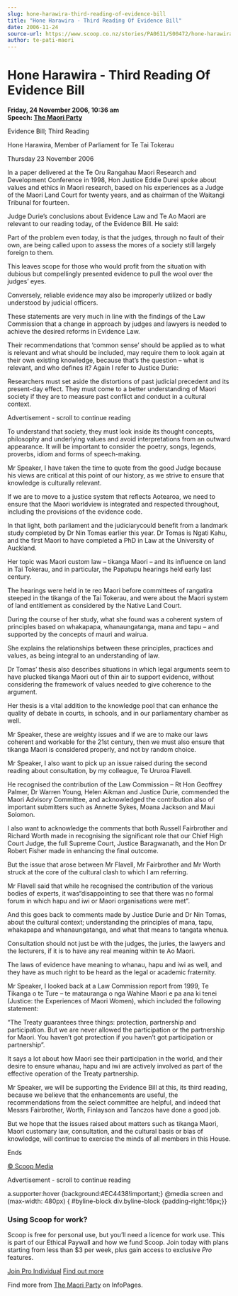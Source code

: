 ```yaml
---
slug: hone-harawira-third-reading-of-evidence-bill
title: "Hone Harawira - Third Reading Of Evidence Bill"
date: 2006-11-24
source-url: https://www.scoop.co.nz/stories/PA0611/S00472/hone-harawira-third-reading-of-evidence-bill.htm
author: te-pati-maori
---
```

Hone Harawira - Third Reading Of Evidence Bill
==============================================

**Friday, 24 November 2006, 10:36 am**  
**Speech: [The Maori Party](https://info.scoop.co.nz/The_Maori_Party)**

Evidence Bill; Third Reading

Hone Harawira, Member of Parliament for Te Tai Tokerau

Thursday 23 November 2006

In a paper delivered at the Te Oru Rangahau Maori Research and Development Conference in 1998, Hon Justice Eddie Durei spoke about values and ethics in Maori research, based on his experiences as a Judge of the Maori Land Court for twenty years, and as chairman of the Waitangi Tribunal for fourteen.

Judge Durie’s conclusions about Evidence Law and Te Ao Maori are relevant to our reading today, of the Evidence Bill. He said:

Part of the problem even today, is that the judges, through no fault of their own, are being called upon to assess the mores of a society still largely foreign to them.

This leaves scope for those who would profit from the situation with dubious but compellingly presented evidence to pull the wool over the judges’ eyes.

Conversely, reliable evidence may also be improperly utilized or badly understood by judicial officers.

These statements are very much in line with the findings of the Law Commission that a change in approach by judges and lawyers is needed to achieve the desired reforms in Evidence Law.

Their recommendations that ‘common sense’ should be applied as to what is relevant and what should be included, may require them to look again at their own existing knowledge, because that’s the question – what is relevant, and who defines it? Again I refer to Justice Durie:

Researchers must set aside the distortions of past judicial precedent and its present-day effect. They must come to a better understanding of Maori society if they are to measure past conflict and conduct in a cultural context.

Advertisement - scroll to continue reading





To understand that society, they must look inside its thought concepts, philosophy and underlying values and avoid interpretations from an outward appearance. It will be important to consider the poetry, songs, legends, proverbs, idiom and forms of speech-making.

Mr Speaker, I have taken the time to quote from the good Judge because his views are critical at this point of our history, as we strive to ensure that knowledge is culturally relevant.

If we are to move to a justice system that reflects Aotearoa, we need to ensure that the Maori worldview is integrated and respected throughout, including the provisions of the evidence code.

In that light, both parliament and the judiciarycould benefit from a landmark study completed by Dr Nin Tomas earlier this year. Dr Tomas is Ngati Kahu, and the first Maori to have completed a PhD in Law at the University of Auckland.

Her topic was Maori custom law – tikanga Maori – and its influence on land in Tai Tokerau, and in particular, the Papatupu hearings held early last century.

The hearings were held in te reo Maori before committees of rangatira steeped in the tikanga of the Tai Tokerau, and were about the Maori system of land entitlement as considered by the Native Land Court.

During the course of her study, what she found was a coherent system of principles based on whakapapa, whanaungatanga, mana and tapu – and supported by the concepts of mauri and wairua.

She explains the relationships between these principles, practices and values, as being integral to an understanding of law.

Dr Tomas’ thesis also describes situations in which legal arguments seem to have plucked tikanga Maori out of thin air to support evidence, without considering the framework of values needed to give coherence to the argument.

Her thesis is a vital addition to the knowledge pool that can enhance the quality of debate in courts, in schools, and in our parliamentary chamber as well.

Mr Speaker, these are weighty issues and if we are to make our laws coherent and workable for the 21st century, then we must also ensure that tikanga Maori is considered properly, and not by random choice.

Mr Speaker, I also want to pick up an issue raised during the second reading about consultation, by my colleague, Te Ururoa Flavell.

He recognised the contribution of the Law Commission – Rt Hon Geoffrey Palmer, Dr Warren Young, Helen Aikman and Justice Durie, commended the Maori Advisory Committee, and acknowledged the contribution also of important submitters such as Annette Sykes, Moana Jackson and Maui Solomon.

I also want to acknowledge the comments that both Russell Fairbrother and Richard Worth made in recognising the significant role that our Chief High Court Judge, the full Supreme Court, Justice Baragwanath, and the Hon Dr Robert Fisher made in enhancing the final outcome.

But the issue that arose between Mr Flavell, Mr Fairbrother and Mr Worth struck at the core of the cultural clash to which I am referring.

Mr Flavell said that while he recognised the contribution of the various bodies of experts, it was“disappointing to see that there was no formal forum in which hapu and iwi or Maori organisations were met”.

And this goes back to comments made by Justice Durie and Dr Nin Tomas, about the cultural context; understanding the principles of mana, tapu, whakapapa and whanaungatanga, and what that means to tangata whenua.

Consultation should not just be with the judges, the juries, the lawyers and the lecturers, if it is to have any real meaning within te Ao Maori.

The laws of evidence have meaning to whanau, hapu and iwi as well, and they have as much right to be heard as the legal or academic fraternity.

Mr Speaker, I looked back at a Law Commission report from 1999, Te Tikanga o te Ture – te matauranga o nga Wahine Maori e pa ana ki tenei (Justice: the Experiences of Maori Women), which included the following statement:

“The Treaty guarantees three things: protection, partnership and participation. But we are never allowed the participation or the partnership for Maori. You haven’t got protection if you haven’t got participation or partnership”.

It says a lot about how Maori see their participation in the world, and their desire to ensure whanau, hapu and iwi are actively involved as part of the effective operation of the Treaty partnership.

Mr Speaker, we will be supporting the Evidence Bill at this, its third reading, because we believe that the enhancements are useful, the recommendations from the select committee are helpful, and indeed that Messrs Fairbrother, Worth, Finlayson and Tanczos have done a good job.

But we hope that the issues raised about matters such as tikanga Maori, Maori customary law, consultation, and the cultural basis or bias of knowledge, will continue to exercise the minds of all members in this House.

Ends

  

[© Scoop Media](http://www.scoop.co.nz/about/terms.html)  

Advertisement - scroll to continue reading



a.supporter:hover {background:#EC4438!important;} @media screen and (max-width: 480px) { #byline-block div.byline-block {padding-right:16px;}}

### Using Scoop for work?

Scoop is free for personal use, but you’ll need a licence for work use. This is part of our Ethical Paywall and how we fund Scoop. Join today with plans starting from less than $3 per week, plus gain access to exclusive _Pro_ features.  
  
[Join Pro Individual](https://pro.scoop.co.nz/Individual/?from=ProIn24) [Find out more](https://pro.scoop.co.nz/using-scoop-for-work/?from=ProIn24)

Find more from [The Maori Party](https://info.scoop.co.nz/The_Maori_Party) on InfoPages.